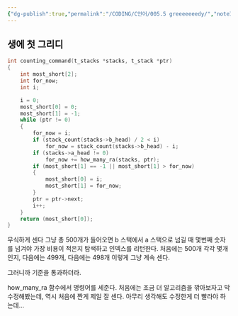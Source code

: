 ```yaml
---
{"dg-publish":true,"permalink":"/CODING/C언어/005.5 greeeeeeedy/","noteIcon":"2"}
---
```


## 생에 첫 그리디
```c
int	counting_command(t_stacks *stacks, t_stack *ptr)
{
	int	most_short[2];
	int	for_now;
	int	i;

	i = 0;
	most_short[0] = 0;
	most_short[1] = -1;
	while (ptr != 0)
	{
		for_now = i;
		if (stack_count(stacks->b_head) / 2 < i)
			for_now = stack_count(stacks->b_head) - i;
		if (stacks->a_head != 0)
			for_now += how_many_ra(stacks, ptr);
		if (most_short[1] == -1 || most_short[1] > for_now)
		{
			most_short[0] = i;
			most_short[1] = for_now;
		}
		ptr = ptr->next;
		i++;
	}
	return (most_short[0]);
}
```

무식하게 센다 그냥
총 500개가 들어오면 b 스택에서 a 스택으로 넘길 때 몇번째 숫자를 넘겨야 가장 비용이 적은지 탐색하고
인덱스를 리턴한다.
처음에는 500개 각각 몇개인지,
다음에는 499개,
다음에는 498개 이렇게 그냥 계속 센다.

그러니까 기준을 통과하더라.

how_many_ra 함수에서 명령어를 세준다.
처음에는 조금 더 알고리즘을 깎아보자고 막 수정해봤는데,
역시 처음에 짠게 제일 잘 센다.
아무리 생각해도 수정한게 더 빨라야 하는데...